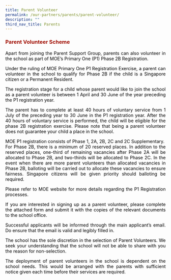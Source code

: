 ```yaml
---
title: Parent Volunteer
permalink: /our-partners/parents/parent-volunteer/
description: ""
third_nav_title: Parents
---
```



<h3 style="text-align: justify;"><span style="color: #a11104;">Parent Volunteer Scheme</span></h3>
<p style="text-align: justify;"><span style="color: #000000;">Apart from joining the Parent Support Group, parents can also volunteer in the school as part of MOE&rsquo;s Primary One (P1) Phase 2B Registration.</span></p>
<p style="text-align: justify;"><span style="color: #000000;">Under the ruling of MOE Primary One P1 Registration Exercise, a parent can volunteer in the school to qualify for Phase 2B if the child is a Singapore citizen or a Permanent Resident.</span></p>
<p style="text-align: justify;"><span style="color: #000000;">The registration stage for a child whose parent would like to join the school as a parent volunteer is between 1 April and 30 June of the year preceding the P1 registration year.</span></p>
<p style="text-align: justify;"><span style="color: #000000;">The parent has to complete at least 40 hours of voluntary service from 1 July of the preceding year to 30 June in the P1 registration year. After the 40 hours of voluntary service is performed, the child will be eligible for the phase 2B registration exercise. Please note that being a parent volunteer does not guarantee your child a place in the school.</span></p>
<p style="text-align: justify;"><span style="color: #000000;">MOE P1 registration consists of Phase 1, 2A, 2B, 2C and 2C Supplementary.&nbsp; For Phase 2B, there is a minimum of 20 reserved places. In addition to the reserved places, one-third of remaining vacancies after Phase 2A will be allocated to Phase 2B, and two-thirds will be allocated to Phase 2C. In the event when there are more parent volunteers than allocated vacancies in Phase 2B, balloting will be carried out to allocate these vacancies to ensure fairness. Singapore citizens will be given priority should balloting be required.</span></p>
<p style="text-align: justify;"><span style="color: #000000;">Please refer to MOE website for more details regarding the P1 Registration processes.</span></p>
<p style="text-align: justify;"><span style="color: #000000;">If you are interested in signing up as a parent volunteer, please complete the attached form and submit it with the copies of the relevant documents to the school office.</span></p>
<p style="text-align: justify;"><span style="color: #000000;">Successful applicants will be informed through the main applicant&rsquo;s email. Do ensure that the email is valid and legibly filled in.</span></p>
<p style="text-align: justify;"><span style="color: #000000;">The school has the sole discretion in the selection of Parent Volunteers. We seek your understanding that the school will not be able to share with you the reason for non-selection.</span></p>
<p style="text-align: justify;"><span style="color: #000000;">The deployment of parent volunteers in the school is dependent on the school needs. This would be arranged with the parents with sufficient notice given each time before their services are required.</span></p>